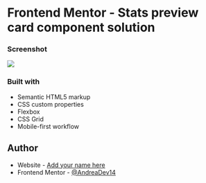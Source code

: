 # Frontend Mentor - Stats preview card component solution



### Screenshot

![](./screenshot.jpg)


### Built with

- Semantic HTML5 markup
- CSS custom properties
- Flexbox
- CSS Grid
- Mobile-first workflow



## Author

- Website - [Add your name here](https://www.your-site.com)
- Frontend Mentor - [@AndreaDev14](https://www.frontendmentor.io/profile/AndreaDev14)


